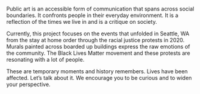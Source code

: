 Public art is an accessible form of communication that spans across social boundaries. It confronts people in their 
everyday environment. It is a reflection of the times we live in and is a critique on society.

Currently, this project focuses on the events that unfolded in Seattle, WA from the stay at home order through the 
racial justice protests in 2020. Murals painted across boarded up buildings express the raw emotions of the community. 
The Black Lives Matter movement and these protests are resonating with a lot of people. 

These are temporary moments and history remembers. Lives have been affected. Let’s talk about it. We encourage you to be 
curious and to widen your perspective.
